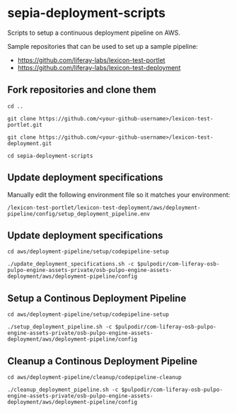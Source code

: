 # sepia-deployment-scripts

Scripts to setup a continuous deployment pipeline on AWS.

Sample repositories that can be used to set up a sample pipeline:

- https://github.com/liferay-labs/lexicon-test-portlet
- https://github.com/liferay-labs/lexicon-test-deployment

## Fork repositories and clone them
```
cd ..
```

```
git clone https://github.com/<your-github-username>/lexicon-test-portlet.git
```

```
git clone https://github.com/<your-github-username>/lexicon-test-deployment.git
```

```
cd sepia-deployment-scripts
```

## Update deployment specifications

Manually edit the following environment file so it matches your environment:

`/lexicon-test-portlet/lexicon-test-deployment/aws/deployment-pipeline/config/setup_deployment_pipeline.env`


## Update deployment specifications
```
cd aws/deployment-pipeline/setup/codepipeline-setup
```

```
./update_deployment_specifications.sh -c $pulpodir/com-liferay-osb-pulpo-engine-assets-private/osb-pulpo-engine-assets-deployment/aws/deployment-pipeline/config
```

## Setup a Continous Deployment Pipeline
```
cd aws/deployment-pipeline/setup/codepipeline-setup
```

```
./setup_deployment_pipeline.sh -c $pulpodir/com-liferay-osb-pulpo-engine-assets-private/osb-pulpo-engine-assets-deployment/aws/deployment-pipeline/config
```

## Cleanup a Continous Deployment Pipeline
```
cd aws/deployment-pipeline/cleanup/codepipeline-cleanup
```

```
./cleanup_deployment_pipeline.sh -c $pulpodir/com-liferay-osb-pulpo-engine-assets-private/osb-pulpo-engine-assets-deployment/aws/deployment-pipeline/config
```

